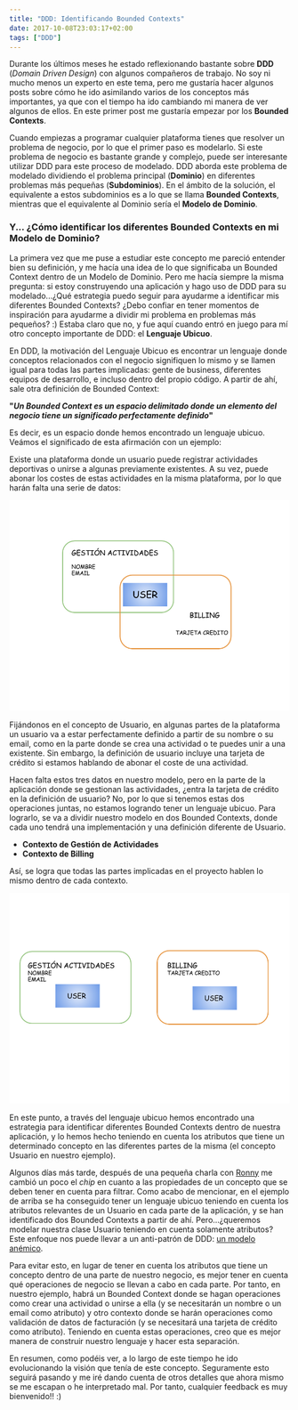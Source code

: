 ```yaml
---
title: "DDD: Identificando Bounded Contexts"
date: 2017-10-08T23:03:17+02:00
tags: ["DDD"]
---
```


Durante los últimos meses he estado reflexionando bastante sobre **DDD** (_Domain Driven Design_)
con algunos compañeros de trabajo. No soy ni mucho menos un experto en este tema, pero me
gustaría hacer algunos posts sobre cómo he ido asimilando varios de los conceptos más
importantes, ya que con el tiempo ha ido cambiando mi manera de ver algunos de ellos. En este
primer post me gustaría empezar por los **Bounded Contexts**.

Cuando empiezas a programar cualquier plataforma tienes que resolver un problema de negocio, por
lo que el primer paso es modelarlo.
Si este problema de negocio es bastante grande y complejo, puede ser interesante utilizar DDD para este
proceso de modelado. DDD aborda este problema de modelado dividiendo el problema principal
(**Dominio**) en diferentes problemas más pequeñas (**Subdominios**). En el ámbito de la solución,
el equivalente a estos subdominios es a lo que se llama **Bounded Contexts**, mientras que el
equivalente al Dominio sería el **Modelo de Dominio**.

### Y... ¿Cómo identificar los diferentes Bounded Contexts en mi Modelo de Dominio?

La primera vez que me puse a estudiar este concepto me pareció entender bien su definición, y me
hacía una idea de lo que significaba un Bounded Context dentro de un Modelo de Dominio. Pero
me hacía siempre la misma pregunta: si estoy construyendo una aplicación y hago uso de
DDD para su modelado...¿Qué estrategia puedo seguir para ayudarme a identificar mis diferentes
Bounded Contexts? ¿Debo confiar en tener momentos de inspiración para ayudarme a dividir mi
problema en problemas más pequeños? :) Estaba claro que no, y fue aquí cuando entró en juego
para mí otro concepto importante de DDD: el **Lenguaje Ubicuo**.

En DDD, la motivación del Lenguaje Ubicuo es encontrar un lenguaje donde conceptos relacionados con
el negocio signifiquen lo mismo y se llamen igual para todas las partes implicadas: gente de
business, diferentes equipos de desarrollo, e incluso dentro del propio código. A partir de ahí, sale
otra definición de Bounded Context:

**"_Un Bounded Context es un espacio delimitado donde un elemento del negocio tiene un significado perfectamente definido_"**

Es decir, es un espacio donde
hemos encontrado un lenguaje ubicuo. Veámos el significado de
esta afirmación con un ejemplo:


Existe una plataforma donde un usuario puede registrar actividades
deportivas o unirse a algunas previamente existentes. A su vez, puede abonar los costes de estas
actividades en la misma plataforma, por lo que harán falta una serie de datos:

<img class="special-img-class" src="/images/bounded-context/1st.png" />

Fijándonos en el concepto de Usuario, en algunas partes de
la plataforma un usuario va a estar perfectamente definido a partir de su nombre o su email,
como en la parte donde se crea una actividad o te puedes unir a una existente. Sin embargo, la
definición de usuario incluye una tarjeta de crédito si estamos hablando de abonar el coste de una actividad.


Hacen falta estos tres datos en nuestro modelo, pero en la parte de la aplicación donde se gestionan
las actividades, ¿entra la tarjeta de crédito en la definición de usuario? No, por lo que si tenemos
estas dos operaciones juntas, no estamos logrando tener un lenguaje ubicuo. Para lograrlo,
se va a dividir nuestro modelo en dos Bounded Contexts, donde cada uno tendrá una
implementación y una definición diferente de Usuario.

* **Contexto de Gestión de Actividades**
* **Contexto de Billing**

Así, se logra que todas las partes implicadas en el proyecto hablen lo mismo dentro de cada contexto.

<img class="special-img-class" src="/images/bounded-context/2nd.png" />

En este punto, a través del lenguaje ubicuo hemos encontrado una estrategia para identificar
diferentes Bounded Contexts dentro de nuestra aplicación, y lo hemos hecho teniendo en cuenta
los atributos que tiene un determinado concepto en las diferentes partes de la misma
(el concepto Usuario en nuestro ejemplo).

Algunos días más tarde, después de una pequeña charla con [Ronny](https://twitter.com/ronnyancorini) me
cambió un poco el _chip_ en cuanto a las propiedades de un concepto que se deben tener en cuenta para
filtrar. Como acabo de mencionar, en el ejemplo de arriba se ha conseguido tener un lenguaje
ubicuo teniendo en cuenta los atributos relevantes de un Usuario en cada parte de la aplicación, y se han identificado
dos Bounded Contexts a partir de ahí. Pero...¿queremos modelar nuestra clase Usuario teniendo en cuenta solamente atributos? Este enfoque nos puede llevar a un
anti-patrón de DDD: [un modelo anémico](https://www.martinfowler.com/bliki/AnemicDomainModel.html).

Para evitar esto, en lugar de tener en cuenta los atributos que tiene un concepto dentro de una
parte de nuestro negocio, es mejor tener en cuenta qué operaciones de negocio se llevan a cabo
en cada parte. Por tanto, en nuestro ejemplo, habrá un Bounded Context donde se hagan
operaciones como crear una actividad o unirse a ella (y se necesitarán un nombre o un email como
atributo) y otro contexto donde se harán operaciones como validación de datos de facturación (y
se necesitará una tarjeta de crédito como atributo). Teniendo en cuenta estas operaciones, creo que es
mejor manera de construir nuestro lenguaje y hacer esta separación.

En resumen, como podéis ver, a lo largo de este tiempo he ido evolucionando la visión que tenía de este concepto.
Seguramente esto seguirá pasando y me iré dando cuenta de otros detalles que ahora mismo se me
escapan o he interpretado mal. Por tanto, cualquier feedback es muy bienvenido!! :)
